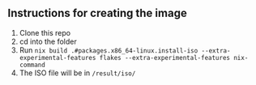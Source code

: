 ## Instructions for creating the image

1. Clone this repo
2. cd into the folder
3. Run ```nix build .#packages.x86_64-linux.install-iso --extra-experimental-features flakes --extra-experimental-features nix-command```
4. The ISO file will be in ```/result/iso/```
